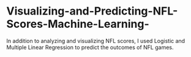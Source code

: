 # Visualizing-and-Predicting-NFL-Scores-Machine-Learning-
In addition to analyzing and visualizing NFL scores, I used Logistic and Multiple Linear Regression to predict the outcomes of NFL games.
